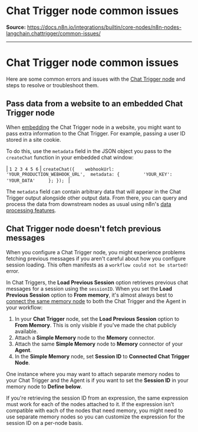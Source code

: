 # Chat Trigger node common issues

**Source:** https://docs.n8n.io/integrations/builtin/core-nodes/n8n-nodes-langchain.chattrigger/common-issues/

---

# Chat Trigger node common issues

Here are some common errors and issues with the [Chat Trigger node](../) and steps to resolve or troubleshoot them.

## Pass data from a website to an embedded Chat Trigger node

When [embedding](https://www.npmjs.com/package/@n8n/chat) the Chat Trigger node in a website, you might want to pass extra information to the Chat Trigger. For example, passing a user ID stored in a site cookie.

To do this, use the `metadata` field in the JSON object you pass to the `createChat` function in your embedded chat window:

| ``` 1 2 3 4 5 6 ``` | ``` createChat({ 	webhookUrl: 'YOUR_PRODUCTION_WEBHOOK_URL', 	metadata: { 		'YOUR_KEY': 'YOUR_DATA' 	}; });  ``` |

The `metadata` field can contain arbitrary data that will appear in the Chat Trigger output alongside other output data. From there, you can query and process the data from downstream nodes as usual using n8n's [data processing features](../../../../../data/).

## Chat Trigger node doesn't fetch previous messages

When you configure a Chat Trigger node, you might experience problems fetching previous messages if you aren't careful about how you configure session loading. This often manifests as a `workflow could not be started!` error.

In Chat Triggers, the **Load Previous Session** option retrieves previous chat messages for a session using the `sessionID`. When you set the **Load Previous Session** option to **From memory**, it's almost always best to [connect the same memory node](../#load-previous-session) to both the Chat Trigger and the Agent in your workflow:

1. In your **Chat Trigger** node, set the **Load Previous Session** option to **From Memory**. This is only visible if you've made the chat publicly available.
2. Attach a **Simple Memory** node to the **Memory** connector.
3. Attach the same **Simple Memory** node to **Memory** connector of your **Agent**.
4. In the **Simple Memory** node, set **Session ID** to **Connected Chat Trigger Node**.

One instance where you may want to attach separate memory nodes to your Chat Trigger and the Agent is if you want to set the **Session ID** in your memory node to **Define below**.

If you're retrieving the session ID from an expression, the same expression must work for each of the nodes attached to it. If the expression isn't compatible with each of the nodes that need memory, you might need to use separate memory nodes so you can customize the expression for the session ID on a per-node basis.
